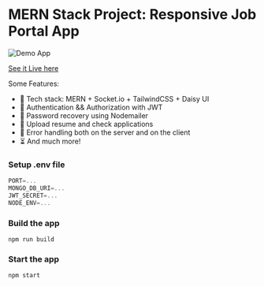 # MERN Stack Project: Responsive Job Portal App

![Demo App](/Eazilyhired.PNG)

[See it Live here](https://eazilyhired.netlify.app/applicant/dashboard)

Some Features:

- 🌟 Tech stack: MERN + Socket.io + TailwindCSS + Daisy UI
- 🎃 Authentication && Authorization with JWT
- 👾 Password recovery using Nodemailer
- 🚀 Upload resume and check applications
- 🐞 Error handling both on the server and on the client
- ⏳ And much more!

### Setup .env file

```js
PORT=...
MONGO_DB_URI=...
JWT_SECRET=...
NODE_ENV=...
```

### Build the app

```shell
npm run build
```

### Start the app

```shell
npm start
```
